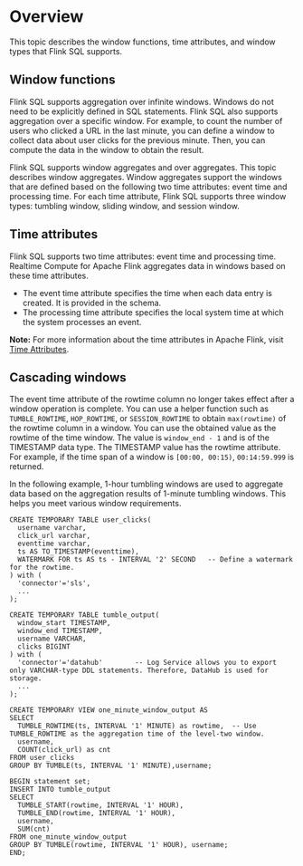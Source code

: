 # Overview

This topic describes the window functions, time attributes, and window types that Flink SQL supports.

## Window functions

Flink SQL supports aggregation over infinite windows. Windows do not need to be explicitly defined in SQL statements. Flink SQL also supports aggregation over a specific window. For example, to count the number of users who clicked a URL in the last minute, you can define a window to collect data about user clicks for the previous minute. Then, you can compute the data in the window to obtain the result.

Flink SQL supports window aggregates and over aggregates. This topic describes window aggregates. Window aggregates support the windows that are defined based on the following two time attributes: event time and processing time. For each time attribute, Flink SQL supports three window types: tumbling window, sliding window, and session window.

## Time attributes

Flink SQL supports two time attributes: event time and processing time. Realtime Compute for Apache Flink aggregates data in windows based on these time attributes.

-   The event time attribute specifies the time when each data entry is created. It is provided in the schema.
-   The processing time attribute specifies the local system time at which the system processes an event.

**Note:** For more information about the time attributes in Apache Flink, visit [Time Attributes](https://ci.apache.org/projects/flink/flink-docs-release-1.11/dev/table/streaming/time_attributes.html).

## Cascading windows

The event time attribute of the rowtime column no longer takes effect after a window operation is complete. You can use a helper function such as `TUMBLE_ROWTIME`, `HOP_ROWTIME`, or `SESSION_ROWTIME` to obtain `max(rowtime)` of the rowtime column in a window. You can use the obtained value as the rowtime of the time window. The value is `window_end - 1` and is of the TIMESTAMP data type. The TIMESTAMP value has the rowtime attribute. For example, if the time span of a window is `[00:00, 00:15)`, `00:14:59.999` is returned.

In the following example, 1-hour tumbling windows are used to aggregate data based on the aggregation results of 1-minute tumbling windows. This helps you meet various window requirements.

```
CREATE TEMPORARY TABLE user_clicks(
  username varchar,
  click_url varchar,
  eventtime varchar,                                                        
  ts AS TO_TIMESTAMP(eventtime),
  WATERMARK FOR ts AS ts - INTERVAL '2' SECOND   -- Define a watermark for the rowtime.
) with (
  'connector'='sls',
  ...
);

CREATE TEMPORARY TABLE tumble_output(
  window_start TIMESTAMP,
  window_end TIMESTAMP,
  username VARCHAR,
  clicks BIGINT
) with (
  'connector'='datahub'        -- Log Service allows you to export only VARCHAR-type DDL statements. Therefore, DataHub is used for storage.
  ...
);

CREATE TEMPORARY VIEW one_minute_window_output AS 
SELECT 
  TUMBLE_ROWTIME(ts, INTERVAL '1' MINUTE) as rowtime,  -- Use TUMBLE_ROWTIME as the aggregation time of the level-two window.
  username, 
  COUNT(click_url) as cnt
FROM user_clicks
GROUP BY TUMBLE(ts, INTERVAL '1' MINUTE),username;

BEGIN statement set;
INSERT INTO tumble_output
SELECT
  TUMBLE_START(rowtime, INTERVAL '1' HOUR),
  TUMBLE_END(rowtime, INTERVAL '1' HOUR),
  username,
  SUM(cnt)
FROM one_minute_window_output
GROUP BY TUMBLE(rowtime, INTERVAL '1' HOUR), username;
END;
```

